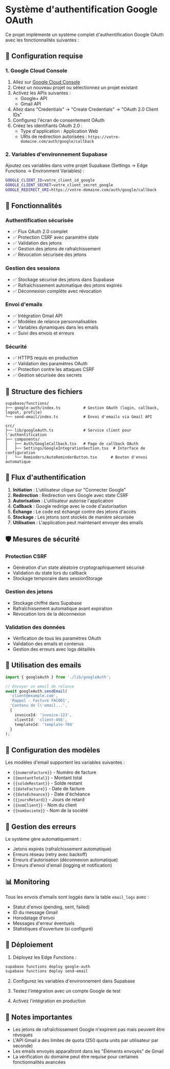 # Système d'authentification Google OAuth

Ce projet implémente un système complet d'authentification Google OAuth avec les fonctionnalités suivantes :

## 🔧 Configuration requise

### 1. Google Cloud Console

1. Allez sur [Google Cloud Console](https://console.cloud.google.com/)
2. Créez un nouveau projet ou sélectionnez un projet existant
3. Activez les APIs suivantes :
   - Google+ API
   - Gmail API
4. Allez dans "Credentials" → "Create Credentials" → "OAuth 2.0 Client IDs"
5. Configurez l'écran de consentement OAuth
6. Créez les identifiants OAuth 2.0 :
   - Type d'application : Application Web
   - URIs de redirection autorisées : `https://votre-domaine.com/auth/google/callback`

### 2. Variables d'environnement Supabase

Ajoutez ces variables dans votre projet Supabase (Settings → Edge Functions → Environment Variables) :

```bash
GOOGLE_CLIENT_ID=votre_client_id_google
GOOGLE_CLIENT_SECRET=votre_client_secret_google
GOOGLE_REDIRECT_URI=https://votre-domaine.com/auth/google/callback
```

## 🚀 Fonctionnalités

### Authentification sécurisée
- ✅ Flux OAuth 2.0 complet
- ✅ Protection CSRF avec paramètre state
- ✅ Validation des jetons
- ✅ Gestion des jetons de rafraîchissement
- ✅ Révocation sécurisée des jetons

### Gestion des sessions
- ✅ Stockage sécurisé des jetons dans Supabase
- ✅ Rafraîchissement automatique des jetons expirés
- ✅ Déconnexion complète avec révocation

### Envoi d'emails
- ✅ Intégration Gmail API
- ✅ Modèles de relance personnalisables
- ✅ Variables dynamiques dans les emails
- ✅ Suivi des envois et erreurs

### Sécurité
- ✅ HTTPS requis en production
- ✅ Validation des paramètres OAuth
- ✅ Protection contre les attaques CSRF
- ✅ Gestion sécurisée des secrets

## 📁 Structure des fichiers

```
supabase/functions/
├── google-auth/index.ts          # Gestion OAuth (login, callback, logout, profile)
└── send-email/index.ts           # Envoi d'emails via Gmail API

src/
├── lib/googleAuth.ts             # Service client pour l'authentification
├── components/
│   ├── Auth/GoogleCallback.tsx   # Page de callback OAuth
│   ├── Settings/GoogleIntegrationSection.tsx  # Interface de configuration
│   └── Reminders/AutoReminderButton.tsx      # Bouton d'envoi automatique
```

## 🔄 Flux d'authentification

1. **Initiation** : L'utilisateur clique sur "Connecter Google"
2. **Redirection** : Redirection vers Google avec state CSRF
3. **Autorisation** : L'utilisateur autorise l'application
4. **Callback** : Google redirige avec le code d'autorisation
5. **Échange** : Le code est échangé contre des jetons d'accès
6. **Stockage** : Les jetons sont stockés de manière sécurisée
7. **Utilisation** : L'application peut maintenant envoyer des emails

## 🛡️ Mesures de sécurité

### Protection CSRF
- Génération d'un state aléatoire cryptographiquement sécurisé
- Validation du state lors du callback
- Stockage temporaire dans sessionStorage

### Gestion des jetons
- Stockage chiffré dans Supabase
- Rafraîchissement automatique avant expiration
- Révocation lors de la déconnexion

### Validation des données
- Vérification de tous les paramètres OAuth
- Validation des emails et contenus
- Gestion des erreurs avec logs détaillés

## 📧 Utilisation des emails

```typescript
import { googleAuth } from './lib/googleAuth';

// Envoyer un email de relance
await googleAuth.sendEmail(
  'client@example.com',
  'Rappel - Facture FAC001',
  'Contenu de l\'email...',
  {
    invoiceId: 'invoice-123',
    clientId: 'client-456',
    templateId: 'template-789'
  }
);
```

## 🔧 Configuration des modèles

Les modèles d'email supportent les variables suivantes :
- `{{numeroFacture}}` - Numéro de facture
- `{{montantTotal}}` - Montant total
- `{{soldeRestant}}` - Solde restant
- `{{dateFacture}}` - Date de facture
- `{{dateEcheance}}` - Date d'échéance
- `{{joursRetard}}` - Jours de retard
- `{{nomClient}}` - Nom du client
- `{{nomSociete}}` - Nom de la société

## 🚨 Gestion des erreurs

Le système gère automatiquement :
- Jetons expirés (rafraîchissement automatique)
- Erreurs réseau (retry avec backoff)
- Erreurs d'autorisation (déconnexion automatique)
- Erreurs d'envoi d'email (logging et notification)

## 📊 Monitoring

Tous les envois d'emails sont loggés dans la table `email_logs` avec :
- Statut d'envoi (pending, sent, failed)
- ID du message Gmail
- Horodatage d'envoi
- Messages d'erreur éventuels
- Statistiques d'ouverture (si configuré)

## 🔄 Déploiement

1. Déployez les Edge Functions :
```bash
supabase functions deploy google-auth
supabase functions deploy send-email
```

2. Configurez les variables d'environnement dans Supabase

3. Testez l'intégration avec un compte Google de test

4. Activez l'intégration en production

## 📝 Notes importantes

- Les jetons de rafraîchissement Google n'expirent pas mais peuvent être révoqués
- L'API Gmail a des limites de quota (250 quota units par utilisateur par seconde)
- Les emails envoyés apparaîtront dans les "Éléments envoyés" de Gmail
- La vérification du domaine peut être requise pour certaines fonctionnalités avancées